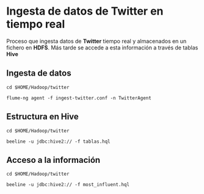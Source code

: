 # Ingesta de datos de Twitter en tiempo real

Proceso que ingesta datos de **Twitter** tiempo real y almacenados en un fichero en **HDFS**. Más tarde se accede a esta información a través de tablas **Hive**

## Ingesta de datos

```
cd $HOME/Hadoop/twitter

flume-ng agent -f ingest-twitter.conf -n TwitterAgent
```

## Estructura en Hive

```
cd $HOME/Hadoop/twitter

beeline -u jdbc:hive2:// -f tablas.hql

```

## Acceso a la información

```
cd $HOME/Hadoop/twitter

beeline -u jdbc:hive2:// -f most_influent.hql
```